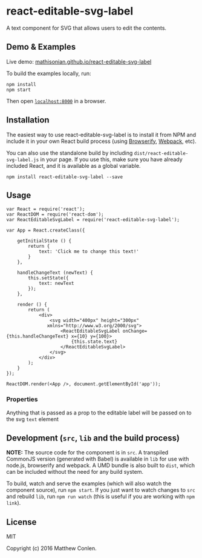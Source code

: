 # react-editable-svg-label

A text component for SVG that allows users to edit the contents.

## Demo & Examples

Live demo: [mathisonian.github.io/react-editable-svg-label](http://mathisonian.github.io/react-editable-svg-label/)

To build the examples locally, run:

```
npm install
npm start
```

Then open [`localhost:8000`](http://localhost:8000) in a browser.


## Installation

The easiest way to use react-editable-svg-label is to install it from NPM and include it in your own React build process (using [Browserify](http://browserify.org), [Webpack](http://webpack.github.io/), etc).

You can also use the standalone build by including `dist/react-editable-svg-label.js` in your page. If you use this, make sure you have already included React, and it is available as a global variable.

```
npm install react-editable-svg-label --save
```


## Usage

```
var React = require('react');
var ReactDOM = require('react-dom');
var ReactEditableSvgLabel = require('react-editable-svg-label');

var App = React.createClass({

	getInitialState () {
		return {
			text: 'Click me to change this text!'
		}
	},

	handleChangeText (newText) {
		this.setState({
			text: newText
		});
	},

	render () {
		return (
			<div>
				<svg width="400px" height="300px"
		       xmlns="http://www.w3.org/2000/svg">
					<ReactEditableSvgLabel onChange={this.handleChangeText} x={10} y={100}>
						{this.state.text}
					</ReactEditableSvgLabel>
				</svg>
			</div>
		);
	}
});

ReactDOM.render(<App />, document.getElementById('app'));
```

### Properties

Anything that is passed as a prop to the editable label will be passed on to the
svg `text` element


## Development (`src`, `lib` and the build process)

**NOTE:** The source code for the component is in `src`. A transpiled CommonJS version (generated with Babel) is available in `lib` for use with node.js, browserify and webpack. A UMD bundle is also built to `dist`, which can be included without the need for any build system.

To build, watch and serve the examples (which will also watch the component source), run `npm start`. If you just want to watch changes to `src` and rebuild `lib`, run `npm run watch` (this is useful if you are working with `npm link`).

## License

MIT

Copyright (c) 2016 Matthew Conlen.
